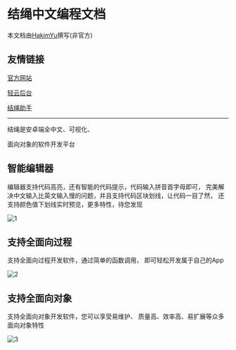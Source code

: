 # 结绳中文编程文档

本文档由[HakimYu](http://wpa.qq.com/msgrd?v=3&uin=2263197083&site=qq&menu=yes)撰写(非官方)

## 友情链接

[官方网站](http://www.tiecode.cn)

[轻云后台](https://0047ol.com/s5droid/)

[结绳助手](https://www.coolapk.com/apk/zky.app.s5dgjx)
***

结绳是安卓端全中文、可视化、

面向对象的软件开发平台

## 智能编辑器

编辑器支持代码高亮，还有智能的代码提示，代码输入拼音首字母即可， 完美解决中文输入比英文输入慢的问题，并且支持代码区块划线，让代码一目了然， 还支持颜色值下划线实时预览，更多特性，待您发现

![1](https://s1.ax1x.com/2020/07/24/UXbCtJ.jpg)

## 支持全面向过程

支持全面向过程开发软件，通过简单的函数调用， 即可轻松开发属于自己的App

![2](https://s1.ax1x.com/2020/07/24/UXbA6x.jpg)

## 支持全面向对象


支持全面向对象开发软件，您可以享受易维护、 质量高、效率高、易扩展等众多面向对象特性

![3](https://s1.ax1x.com/2020/07/24/UXbEX6.jpg)
